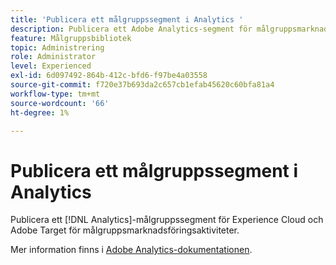 ```yaml
---
title: 'Publicera ett målgruppssegment i Analytics '
description: Publicera ett Adobe Analytics-segment för målgruppsmarknadsföring i Experience Cloud och Adobe Target.
feature: Målgruppsbibliotek
topic: Administrering
role: Administrator
level: Experienced
exl-id: 6d097492-864b-412c-bfd6-f97be4a03558
source-git-commit: f720e37b693da2c657cb1efab45620c60bfa81a4
workflow-type: tm+mt
source-wordcount: '66'
ht-degree: 1%

---
```


# Publicera ett målgruppssegment i Analytics

Publicera ett [!DNL Analytics]-målgruppssegment för Experience Cloud och Adobe Target för målgruppsmarknadsföringsaktiviteter.

Mer information finns i [Adobe Analytics-dokumentationen](https://experienceleague.adobe.com/docs/analytics/components/segmentation/segmentation-workflow/seg-publish.html?lang=en).
